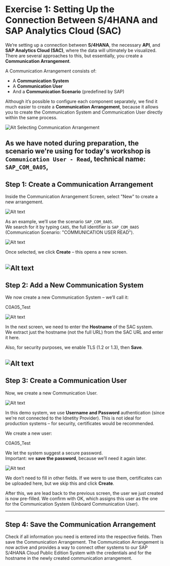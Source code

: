
# Exercise 1: Setting Up the Connection Between S/4HANA and SAP Analytics Cloud (SAC)

We’re setting up a connection between **S/4HANA**, the necessary **API**, and **SAP Analytics Cloud (SAC)**, where the data will ultimately be visualized. There are several approaches to this, but essentially, you create a **Communication Arrangement**.

A Communication Arrangement consists of:

- A **Communication System**
- A **Communication User**
- And a **Communication Scenario** (predefined by SAP)

Although it’s possible to configure each component separately, we find it much easier to create a **Communication Arrangement**, because it allows you to create the Communication System and Communication User directly within the same process.

![Alt Selecting Communication Arrangement](images/select_comm_arrangement.jpg)

As we have noted during preparation, the scenario we're using for today's workshop is `Communication User - Read`, technical name: `SAP_COM_0A05`, 
---

## Step 1: Create a Communication Arrangement

Inside the Communication Arrangement Screen, select "New" to create a new arrangement. 

![Alt text](images/define_comm_arrangement.jpg)

As an example, we’ll use the scenario `SAP_COM_0A05`.  
We search for it by typing `CA05`, the full identifier is `SAP_COM_0A05` (Communication Scenario: "COMMUNICATION USER READ").

![Alt text](images/find_predefined_comm_arrangement.jpg)

Once selected, we click **Create** – this opens a new screen.

![Alt text](images/overview_comm_arrangement.jpg)
---

## Step 2: Add a New Communication System

We now create a new Communication System – we’ll call it:

C0A05_Test

![Alt text](images/new_comm_system.jpg)

In the next screen, we need to enter the **Hostname** of the SAC system.  
We extract just the hostname (not the full URL) from the SAC URL and enter it here.

Also, for security purposes, we enable TLS (1.2 or 1.3), then **Save**.

![Alt text](images/host_tls_comm_system.jpg)
---

## Step 3: Create a Communication User

Now, we create a new Communication User.  

![Alt text](images/new_user_comm_system.jpg)

In this demo system, we use **Username and Password** authentication (since we're not connected to the Idnetity Provider). This is not ideal for production systems – for security, certificates would be recommended.

We create a new user:

C0A05_Test


We let the system suggest a secure password.  
Important: we **save the password**, because we’ll need it again later.

![Alt text](exercises/ex1/images/save_user_pwd_comm_system.jpg)

We don’t need to fill in other fields. If we were to use them, certificates can be uploaded here, but we skip this and click **Create**.

After this, we are lead back to the previous screen, the user we just created is now pre-filled. We confirm with OK, which assigns this user as the one for the Communication System (Unboard Communication User).


---

## Step 4: Save the Communication Arrangement

Check if all information you need is entered into the respective fields. Then save the Communication Arrangement. The Communication Arrangement is now active and provides a way to connect other systems to our SAP S/4HANA Cloud Public Edition System with the credentials and for the hostname in the newly created communication arrangement. 
